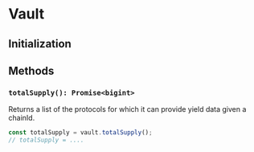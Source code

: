 # Vault


## Initialization

## Methods

### `totalSupply(): Promise<bigint>`

Returns a list of the protocols for which it can provide yield data given a chainId.

```ts
const totalSupply = vault.totalSupply();
// totalSupply = ....
```